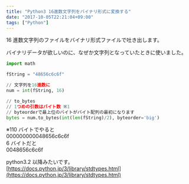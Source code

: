 ```yaml
---
title: "Python3 16進数文字列をバイナリ形式に変換する"
date: "2017-10-05T22:21:04+09:00"
tags: ["Python"]
---
```


16 進数文字列のファイルをバイナリ形式ファイルで吐き出します。

バイナリデータが欲しいのに、なぜか文字列となっていたときに使いました。

```python
import math

fString = "48656c6c6f"

// 文字列を16進数に
num = int(fString, 16)

// to_bytes
// 1つめの引数はバイト数 ※1
// byteorderで最上位のバイトがバイト配列の最初になります
bytes = num.to_bytes(int(len(fString)/2), byteorder='big')
```

※110 バイトでやると  
000000000048656c6c6f  
6 バイトだと  
0048656c6c6f

python3.2 以降みたいです。  
[https://docs.python.jp/3/library/stdtypes.html](https://docs.python.jp/3/library/stdtypes.html)

